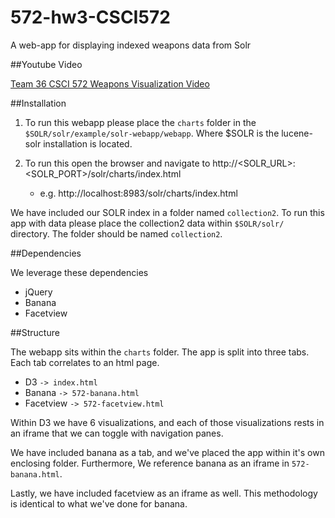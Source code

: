 # 572-hw3-CSCI572
A web-app for displaying indexed weapons data from Solr

##Youtube Video

[Team 36 CSCI 572 Weapons Visualization Video](https://youtu.be/uUo1dmmDx_g)

##Installation
1. To run this webapp please place the `charts` folder in the `$SOLR/solr/example/solr-webapp/webapp`.  Where $SOLR is the lucene-solr installation is located.

2. To run this open the browser and navigate to http://<SOLR_URL>:<SOLR_PORT>/solr/charts/index.html

	- e.g. http://localhost:8983/solr/charts/index.html

We have included our SOLR index in a folder named `collection2`.
To run this app with data please place the collection2 data within `$SOLR/solr/` directory.  The folder should be named `collection2`.  

##Dependencies

We leverage these dependencies

- jQuery 
- Banana
- Facetview

##Structure

The webapp sits within the `charts` folder.  The app is split into three tabs. Each tab correlates to an html page.

- D3 `-> index.html`
- Banana `-> 572-banana.html`
- Facetview `-> 572-facetview.html`

Within D3 we have 6 visualizations, and each of those visualizations rests in an iframe that we can toggle with navigation panes.

We have included banana as a tab, and we've placed the app within it's own enclosing folder.  Furthermore, We reference banana as an iframe in `572-banana.html`.

Lastly, we have included facetview as an iframe as well. This methodology is identical to what we've done for banana.




